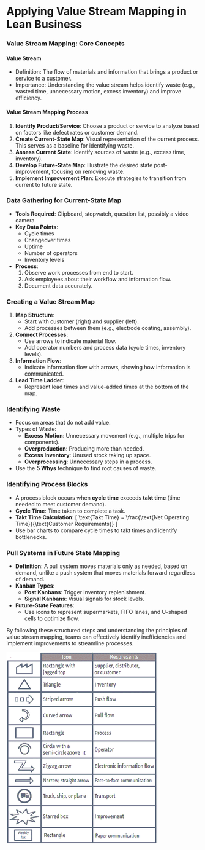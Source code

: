 # Applying Value Stream Mapping in Lean Business

### Value Stream Mapping: Core Concepts

#### Value Stream
- Definition: The flow of materials and information that brings a product or service to a customer.
- Importance: Understanding the value stream helps identify waste (e.g., wasted time, unnecessary motion, excess inventory) and improve efficiency.

#### Value Stream Mapping Process
1. **Identify Product/Service**: Choose a product or service to analyze based on factors like defect rates or customer demand.
2. **Create Current-State Map**: Visual representation of the current process. This serves as a baseline for identifying waste.
3. **Assess Current State**: Identify sources of waste (e.g., excess time, inventory).
4. **Develop Future-State Map**: Illustrate the desired state post-improvement, focusing on removing waste.
5. **Implement Improvement Plan**: Execute strategies to transition from current to future state.

### Data Gathering for Current-State Map
- **Tools Required**: Clipboard, stopwatch, question list, possibly a video camera.
- **Key Data Points**:
  - Cycle times
  - Changeover times
  - Uptime
  - Number of operators
  - Inventory levels
- **Process**:
  1. Observe work processes from end to start.
  2. Ask employees about their workflow and information flow.
  3. Document data accurately.

### Creating a Value Stream Map
1. **Map Structure**:
   - Start with customer (right) and supplier (left).
   - Add processes between them (e.g., electrode coating, assembly).
2. **Connect Processes**:
   - Use arrows to indicate material flow.
   - Add operator numbers and process data (cycle times, inventory levels).
3. **Information Flow**:
   - Indicate information flow with arrows, showing how information is communicated.
4. **Lead Time Ladder**: 
   - Represent lead times and value-added times at the bottom of the map.

### Identifying Waste
- Focus on areas that do not add value.
- Types of Waste:
  - **Excess Motion**: Unnecessary movement (e.g., multiple trips for components).
  - **Overproduction**: Producing more than needed.
  - **Excess Inventory**: Unused stock taking up space.
  - **Overprocessing**: Unnecessary steps in a process.
- Use the **5 Whys** technique to find root causes of waste.

### Identifying Process Blocks
- A process block occurs when **cycle time** exceeds **takt time** (time needed to meet customer demand).
- **Cycle Time**: Time taken to complete a task.
- **Takt Time Calculation**:
  \[
  \text{Takt Time} = \frac{\text{Net Operating Time}}{\text{Customer Requirements}}
  \]
- Use bar charts to compare cycle times to takt times and identify bottlenecks.

### Pull Systems in Future State Mapping
- **Definition**: A pull system moves materials only as needed, based on demand, unlike a push system that moves materials forward regardless of demand.
- **Kanban Types**:
  - **Post Kanbans**: Trigger inventory replenishment.
  - **Signal Kanbans**: Visual signals for stock levels.
- **Future-State Features**:
  - Use icons to represent supermarkets, FIFO lanes, and U-shaped cells to optimize flow.

By following these structured steps and understanding the principles of value stream mapping, teams can effectively identify inefficiencies and implement improvements to streamline processes.

![alt text](image.png)